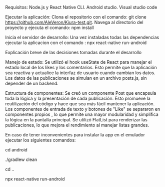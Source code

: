 
Requisitos:
Node.js y React Native CLI.
Android studio.
Visual studio code

Ejecutar la aplicación:
Clona el repositorio con el comando: git clone https://github.com/AleVeron/Kiura-test.git.
Navega al directorio del proyecto y ejecuta el comando: npm install

Inicia el servidor de desarrollo:
Una vez instaladas todas las dependencias ejecutar la aplicacion con el comando : npx react-native run-android


Explicación breve de las decisiones tomadas durante el desarrollo

Manejo de estado:
Se utilizó el hook useState de React para manejar el estado local de los likes y los comentarios. Esto permite que la aplicación sea reactiva y actualice la interfaz de usuario cuando cambian los datos.
Los datos de las publicaciones se simulan en un archivo posts.js, sin depender de un backend.

Estructura de componentes:
Se creó un componente Post que encapsula toda la lógica y la presentación de cada publicación. Esto promueve la reutilización del código y hace que sea más fácil mantener la aplicación.
Los componentes de entrada de texto y botones de "Like" se separaron en componentes propios , lo que permite una mayor modularidad y simplifica la lógica en la pantalla principal.
Se utilizó FlatList para renderizar las publicaciones, lo que mejora el rendimiento al manejar listas grandes.

En caso de tener inconvenientes para instalar la app en el emulador ejecutar los siguientes comandos:

cd android 

./gradlew clean 

cd ..

npx react-native run-android

